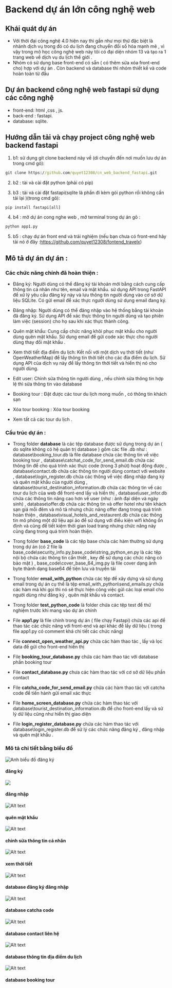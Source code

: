 
# Backend dự án lớn công nghệ web

## Khái quát dự án 
- Với thời đại công nghệ 4.0 hiện nay thì gần như mọi thứ đặc biệt là nhành dịch vụ trong đó có du lịch đang chuyển đổi số hóa mạnh mẽ , vì vậy trong mô học công nghệ web này tôi có đại diện nhóm 13 và tạo ra 1 trang web về dịch vụ du lịch thế giới .
- Nhóm có sử dụng base front-end có sẵn ( có thêm sửa xóa front-end cho) hợp với dự án . Còn backend và database thì nhóm thiết kế và code hoàn toàn từ đầu

## Dự án backend công nghệ web fastapi sử dụng các công nghệ 

- front-end: html ,css , js.
- back-end : fastapi.
- database: sqlite.

## Hướng dẫn tải và chạy project công nghệ web backend fastapi

1. b1: sử dụng git clone backend này về (di chuyển đến nơi muốn lưu dự án trong cmd gõ): 
```cmd
git clone https://github.com/quyet12308/cn_web_backend_fastapi.git
```

2. b2 : tài và cài đặt python (phải có pip)

3. b3 : tải và cài đặt fastapi(sqlite là phần đi kèm gói python rồi không cần tải lại )(trong cmd gõ): 
```cmd
pip install fastapi[all]
```

4. b4 : mở dự án cong nghe web , mở terminal trong dự án gõ : 
```cmd
python app1.py
```

5. b5 : chạy dự án front end và trải nghiệm (nếu bạn chưa có front-end hãy tải nó ở đây :<https://github.com/quyet12308/fontend_travelx>)

## Mô tả dự án dự án :

### Các chức năng chính đã hoàn thiện :

- Đăng ký: Người dùng có thể đăng ký tài khoản mới bằng cách cung cấp thông tin cá nhân như tên, email và mật khẩu. sử dụng API trong FastAPI để xử lý yêu cầu đăng ký này và lưu thông tin người dùng vào cơ sở dữ liệu SQLite. Có gửi email để xác thực người dùng sử dụng email đang ký.

- Đăng nhập: Người dùng có thể đăng nhập vào hệ thống bằng tài khoản đã đăng ký. Sử dụng API để xác thực thông tin người dùng và tạo phiên làm việc (session) cho họ sau khi xác thực thành công.
	
- Quên mật khẩu: Cung cấp chức năng khôi phục mật khẩu cho người dùng quên mật khẩu. Sử dụng email để gửi code xác thực cho người dùng thay đổi mật khẩu .

- Xem thời tiết địa điểm du lịch: Kết nối với một dịch vụ thời tiết (như OpenWeatherMap) để lấy thông tin thời tiết cho các địa điểm du lịch. Sử dụng API của dịch vụ này để lấy thông tin thời tiết và hiển thị nó cho người dùng.

- Edit user: Chỉnh sửa thông tin người dùng , nếu chỉnh sửa thông tin hợp lệ thì sửa thông tin vào database

- Booking tour : Đặt được các tour du lịch mong muốn , có thông tin khách sạn 

- Xóa tour booking : Xóa tour booking 

- Xem tất cả các tour du lịch .

### Cấu trúc dự án :

- Trong folder **database** là các tệp database được sử dụng trong dự án ( do sqlite không có hệ quản trị database ) gồm các file .db như : database\booking_tour.db là file database chứa các thông tin về việc booking tour , database\catchat_code_for_send_email.db chứa các thông tin để cho quá trình xác thực code (trong 3 phút) hoạt động được , database\contact.db chứa các thông tin người dùng contact với website , database\login_register.db chứa các thông về việc đăng nhập đang ký và quên mật khẩu của người dùng , database\tourist_destination_information.db chứa các thông tin về các tour du lịch của web để front-end lấy và hiển thị , database\user_infor.db chứa các thông tin nâng cao hơn về user (như : ảnh đại diện và ngày sinh) , database\offer.db chứa các thông tin và offer hotel như tên khách sạn giá mỗi đêm và mô tả nhưng chức năng offer đang trong quá trình hoàn thiện , database\visual_hotels_and_restaurent.db chứa các thông tin mô phỏng một dữ liệu api ảo để sử dụng với điều kiện wifi không ổn định và cũng để tiết kiệm thời gian load trang nhưng chức năng này cũng đang trong quá trình hoàn thiện.

- Trong folder **base_code**  là các tệp base chứa các hàm thường sử dụng trong dự án (có 2 file là base_code\security_info.py,base_code\string_python_en.py là các tệp nội bộ chứa các thông tin cần thiết , key để sử dụng các chức năng có bảo mật ) , base_code\cover_base_64_img.py là file cover dạng ảnh byte thành dạng base64 để tiện lưu và truyền tải 

- Trong folder **email_with_python**  chứa các tệp để xây dựng và sử dụng email trong dự án cụ thể là tệp email_with_python\send_emails.py chứa các hàm mà khi gọi thì nó sẽ thực hiện công việc gửi các loại email cho người dùng như đăng ký , quên mật khẩu và contact.

- Trong folder **test_python_code**  là folder chứa các tệp test để thử nghiệm trước khi mang vào dự án chính

- File **app1.py**  là file chính trong dự án ( file chạy Fastapi) chứa các api để thao tác các chức năng với front-end và api khác để lấy dữ liệu ( trong file app1.py có comment khá chi tiết các chức năng)

- File **connect_open_weather_api.py**  chứa các hàm thao tác , lấy và lọc data để gửi cho front-end hiển thị 

- File **booking_tour_database.py** chứa các hàm thao tác với database phần booking tour 

- File **contact_database.py**  chưa các hàm thao tác với cơ sở dữ liệu phần contact 

- File **catcha_code_for_send_email.py**  chứa các hàm thao tác với catcha code để tiến hành gửi email xác thực

- File **home_screen_database.py**  chứa các hàm thao tác với database\tourist_destination_information.db để cho front-end lấy và sử lý dữ liệu cũng như hiển thị giao diện 

- File **login_register_database.py**  chứa các hàm thao tác với database\login_register.db để sử lý các chức năng đăng ký , đăng nhập và quên mật khẩu .

### Mô tả chi tiết bằng biểu đồ

![Anh biểu đồ đăng ký](./img_destination_information/Picture1.png)
#### đăng ký
![](./img_destination_information/Picture2.png)
#### đăng nhập
![Alt text](./img_destination_information/Picture3.png)
#### quên mật khẩu
![Alt text](./img_destination_information/Picture4.png)
#### chỉnh sửa thông tin cá nhân
![Alt text](./img_destination_information/Picture5.png)
#### xem thời tiết
![Alt text](./img_destination_information/Picture6.png)
#### database đăng ký đăng nhập
![Alt text](./img_destination_information/Picture7.png)
#### database catcha code
![Alt text](./img_destination_information/Picture8.png)
#### database contact liên hệ
![Alt text](./img_destination_information/Picture9.png)
#### database  thông tin địa điểm du lịch
![Alt text](./img_destination_information/Picture10.png)
#### database booking tour


